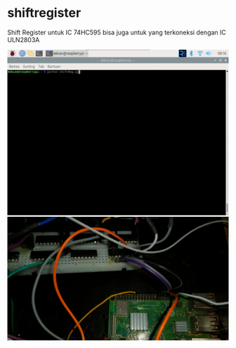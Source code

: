 # shiftregister
Shift Register untuk IC 74HC595 bisa juga untuk yang terkoneksi dengan IC ULN2803A

![](https://github.com/Tektek9/shiftregister/blob/main/demo.gif)
![](https://github.com/Tektek9/shiftregister/blob/main/pict.jpg)
